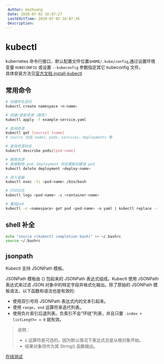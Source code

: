 ```yaml
---
 Author: mazhuang
 Date: 2020-07-02 16:07:27
 LastEditTime: 2020-07-02 16:07:36
 Description: 
---
```

# kubectl

kubernetes 命令行接口，默认配置文件位置`$HOME/.kube/config`,通过设置环境变量 `KUBECONFIG` 或设置 `--kubeconfig` 参数指定其它 kubeconfig 文件。  
具体安装方法见[官方文档 install-kubectl](https://kubernetes.io/zh/docs/tasks/tools/install-kubectl/)

## 常用命令

```sh
# 创建命名空间
kubectl create namespace <n-name>

# 创建/更新资源（服务）
kubectl apply -f example-service.yaml

# 查询资源
kubectl get [source] [name]
# source 包括 nodes、pods、services、deployments 等

# 查询资源状态
kubectl describe pods/[pod-name]

# 删除资源
# 直接删除 pod，Deployment 将会重新创建该 pod
kubectl delete deployment <deploy-name>

# 进入容器
kubectl exec -ti <pod-name> /bin/bash

# 打印日志
kubectl logs <pod-name> -c <container-name>

# 重启pod
kubectl -n <namespace> get pod <pod-name> -o yaml | kubectl replace --force -f -

```

## shell 补全

```sh
echo "source <(kubectl completion bash)" >> ~/.bashrc
source ~/.bashrc
```

## jsonpath

Kubectl 支持 JSONPath 模板。

JSONPath 模板由 {} 包起来的 JSONPath 表达式组成。Kubectl 使用 JSONPath 表达式来过滤 JSON 对象中的特定字段并格式化输出。除了原始的 JSONPath 模板语法，以下函数和语法也是有效的:

- 使用双引号将 JSONPath 表达式内的文本引起来。
- 使用 `range`，`end` 运算符来迭代列表。
- 使用负片索引后退列表。负索引不会"环绕"列表，并且只要 `-index + listLength> = 0` 就有效。

> 说明：
> - `$` 运算符是可选的，因为默认情况下表达式总是从根对象开始。
> - 结果对象将作为其 String() 函数输出。

[在线测试](http://jsonpath.com/)
